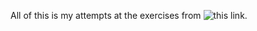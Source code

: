 All of this is my attempts at the exercises from ![this](https://www.learn-c.org/en/Binary_trees) link.
